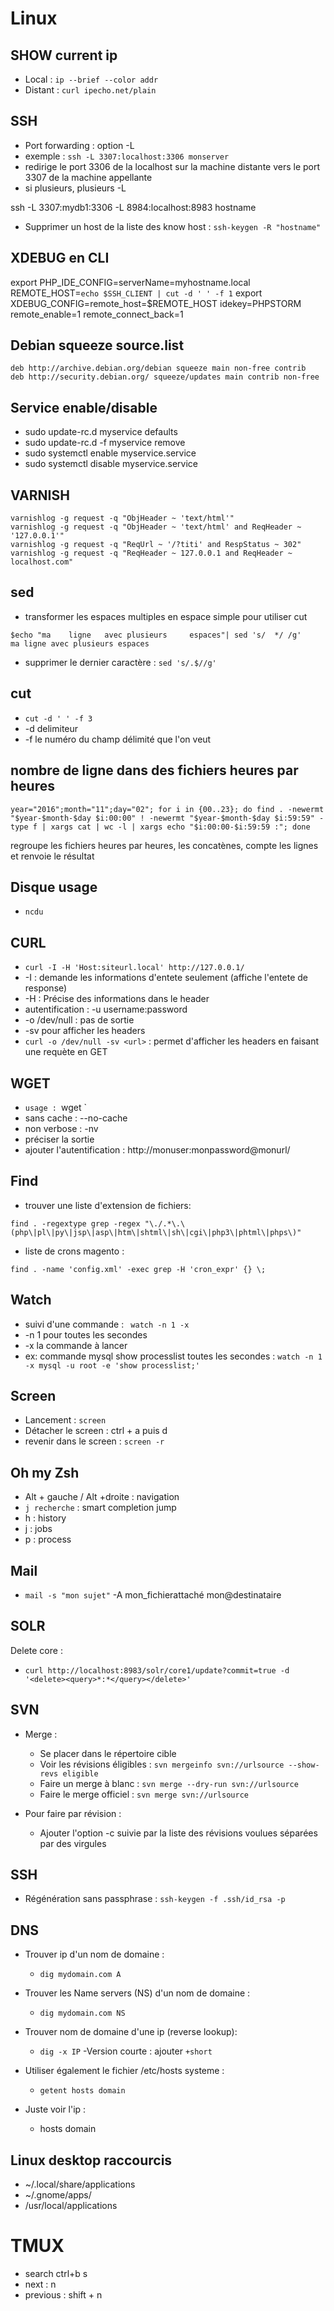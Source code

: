 Linux
=====

SHOW current ip
---------------
- Local : `ip --brief --color addr`
- Distant : `curl ipecho.net/plain`

SSH
----
- Port forwarding : option -L  
- exemple : `ssh -L 3307:localhost:3306 monserver`
- redirige le port 3306 de la localhost sur la machine distante vers le port 3307 de la machine appellante
- si plusieurs, plusieurs -L

ssh -L 3307:mydb1:3306 -L 8984:localhost:8983 hostname

- Supprimer un host de la liste des know host :
`ssh-keygen -R "hostname"`

XDEBUG en CLI
-------------
export PHP_IDE_CONFIG=serverName=myhostname.local
REMOTE_HOST=`echo $SSH_CLIENT | cut -d ' ' -f 1`
export XDEBUG_CONFIG=remote_host=$REMOTE_HOST idekey=PHPSTORM remote_enable=1 remote_connect_back=1


Debian squeeze source.list
--------------------------
```
deb http://archive.debian.org/debian squeeze main non-free contrib
deb http://security.debian.org/ squeeze/updates main contrib non-free
```

Service enable/disable
---------------------
- sudo update-rc.d myservice defaults
- sudo update-rc.d -f myservice remove
- sudo systemctl enable myservice.service
- sudo systemctl disable myservice.service

VARNISH
-------
```
varnishlog -g request -q "ObjHeader ~ 'text/html'"
varnishlog -g request -q "ObjHeader ~ 'text/html' and ReqHeader ~ '127.0.0.1'"
varnishlog -g request -q "ReqUrl ~ '/?titi' and RespStatus ~ 302"
varnishlog -g request -q "ReqHeader ~ 127.0.0.1 and ReqHeader ~ localhost.com"
```

sed
---
- transformer les espaces multiples en espace simple pour utiliser cut

```
$echo "ma    ligne   avec plusieurs     espaces"| sed 's/  */ /g'
ma ligne avec plusieurs espaces
```

- supprimer le dernier caractère : `sed 's/.$//g'`

cut
---
- `cut -d ' ' -f 3`
- -d delimiteur
- -f le numéro du champ délimité que l'on veut

nombre de ligne dans des fichiers heures par heures
------

```
year="2016";month="11";day="02"; for i in {00..23}; do find . -newermt "$year-$month-$day $i:00:00" ! -newermt "$year-$month-$day $i:59:59" -type f | xargs cat | wc -l | xargs echo "$i:00:00-$i:59:59 :"; done
```
regroupe les fichiers heures par heures, les concatènes, compte les lignes et renvoie le résultat

Disque usage
------------
- `ncdu`

CURL
----
- `curl -I -H 'Host:siteurl.local' http://127.0.0.1/`
- -I : demande les informations d'entete seulement (affiche l'entete de response)
- -H : Précise des informations dans le header
- autentification : -u username:password
- -o /dev/null : pas de sortie
- -sv pour afficher les headers
- `curl -o /dev/null -sv <url>` : permet d'afficher les headers en faisant une requète en GET

WGET
----
- `usage : `wget <mon url>`
- sans cache : --no-cache
- non verbose : -nv
- préciser la sortie
- ajouter l'autentification : http://monuser:monpassword@monurl/

Find
----
- trouver une liste d'extension de fichiers:
```
find . -regextype grep -regex "\./.*\.\(php\|pl\|py\|jsp\|asp\|htm\|shtml\|sh\|cgi\|php3\|phtml\|phps\)"
```

- liste de crons magento :
```
find . -name 'config.xml' -exec grep -H 'cron_expr' {} \;
```

Watch
-----
- suivi d'une commande : ` watch -n 1 -x`
- -n 1 pour toutes les secondes
- -x la commande à lancer
- ex: commande mysql show processlist toutes les secondes : `watch -n 1 -x mysql -u root -e 'show processlist;'`

Screen
------
- Lancement : `screen`
- Détacher le screen : ctrl + a puis d
- revenir dans le screen : `screen -r`

Oh my Zsh
---------
- Alt + gauche / Alt +droite : navigation
- `j recherche` : smart completion jump
- h : history
- j : jobs
- p : process


Mail
----
- `mail -s "mon sujet"` -A mon_fichierattaché mon@destinataire

SOLR
----
Delete core :
 - `curl http://localhost:8983/solr/core1/update?commit=true -d '<delete><query>*:*</query></delete>'`

SVN
---
- Merge :
  - Se placer dans le répertoire cible
  - Voir les révisions éligibles : `svn mergeinfo svn://urlsource --show-revs eligible`
  - Faire un merge à blanc : `svn merge --dry-run svn://urlsource`
  - Faire le merge officiel : `svn merge svn://urlsource`

- Pour faire par révision :
  - Ajouter l'option -c suivie par la liste des révisions voulues séparées par des virgules

SSH
---
- Régénération sans passphrase : `ssh-keygen -f .ssh/id_rsa -p`

DNS
---
- Trouver ip d'un nom de domaine :
	+ `dig mydomain.com A`
- Trouver les Name servers (NS) d'un nom de domaine :
	+ `dig mydomain.com NS`
- Trouver nom de domaine d'une ip (reverse lookup):
	+ `dig -x IP`
-Version courte : ajouter `+short`

- Utiliser également le fichier /etc/hosts systeme :
	+ `getent hosts domain`

- Juste voir l'ip :
	+ hosts domain

Linux desktop raccourcis
------------------------
- ~/.local/share/applications
- ~/.gnome/apps/
- /usr/local/applications

# TMUX 

- search ctrl+b s
- next : n
- previous : shift + n 
